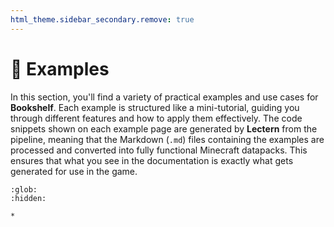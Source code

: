 ```yaml
---
html_theme.sidebar_secondary.remove: true
---
```


# 📖&nbsp;Examples

In this section, you'll find a variety of practical examples and use cases for **Bookshelf**. Each example is structured like a mini-tutorial, guiding you through different features and how to apply them effectively. The code snippets shown on each example page are generated by **Lectern** from the pipeline, meaning that the Markdown (`.md`)  files containing the examples are processed and converted into fully functional Minecraft datapacks. This ensures that what you see in the documentation is exactly what gets generated for use in the game.

```{toctree}
:glob:
:hidden:

*
```
